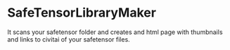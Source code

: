 # SafeTensorLibraryMaker
It scans your safetensor folder and creates and html page with thumbnails and links to civitai of your safetensor files.
